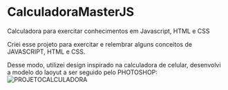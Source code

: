 # CalculadoraMasterJS
Calculadora para exercitar conhecimentos em Javascript, HTML e CSS

Criei esse projeto para exercitar e relembrar alguns conceitos de JAVASCRIPT, HTML e CSS.

Desse modo, utilizei design inspirado na calculadora de celular, desenvolvi a modelo do laoyut a ser seguido pelo PHOTOSHOP:
![PROJETOCALCULADORA](https://user-images.githubusercontent.com/74476423/125382138-80646100-e36b-11eb-8e69-5db38966fd33.png)




